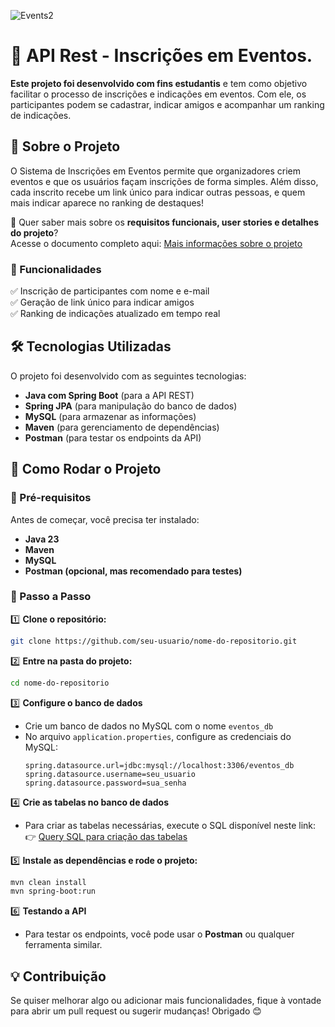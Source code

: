 
![Events2](https://github.com/user-attachments/assets/be5f52d3-da7f-45b9-9868-9b3c76dbb4eb)

# 📌 API Rest - Inscrições em Eventos.  

**Este projeto foi desenvolvido com fins estudantis** e tem como objetivo facilitar o processo de inscrições e indicações em eventos. Com ele, os participantes podem se cadastrar, indicar amigos e acompanhar um ranking de indicações. 

## 🚀 Sobre o Projeto  

O Sistema de Inscrições em Eventos permite que organizadores criem eventos e que os usuários façam inscrições de forma simples. Além disso, cada inscrito recebe um link único para indicar outras pessoas, e quem mais indicar aparece no ranking de destaques!  

🔎 Quer saber mais sobre os **requisitos funcionais, user stories e detalhes do projeto**?  
Acesse o documento completo aqui: [Mais informações sobre o projeto](https://economic-jaborosa-ec9.notion.site/Sistema-de-inscri-es-em-Eventos-1a1268a7953a80b488c0c6e80434cfa9)  

### 🔹 Funcionalidades  

✅ Inscrição de participantes com nome e e-mail  
✅ Geração de link único para indicar amigos  
✅ Ranking de indicações atualizado em tempo real  

## 🛠 Tecnologias Utilizadas  

O projeto foi desenvolvido com as seguintes tecnologias:  

- **Java com Spring Boot** (para a API REST)  
- **Spring JPA** (para manipulação do banco de dados)  
- **MySQL** (para armazenar as informações)  
- **Maven** (para gerenciamento de dependências)  
- **Postman** (para testar os endpoints da API)  

## 🎯 Como Rodar o Projeto  

### 🔹 Pré-requisitos  
Antes de começar, você precisa ter instalado:  
- **Java 23**  
- **Maven**  
- **MySQL**  
- **Postman (opcional, mas recomendado para testes)**  

### 🔹 Passo a Passo  

1️⃣ **Clone o repositório:**  
```bash
git clone https://github.com/seu-usuario/nome-do-repositorio.git
```  

2️⃣ **Entre na pasta do projeto:**  
```bash
cd nome-do-repositorio
```  

3️⃣ **Configure o banco de dados**  
- Crie um banco de dados no MySQL com o nome `eventos_db`  
- No arquivo `application.properties`, configure as credenciais do MySQL:  
  ```
  spring.datasource.url=jdbc:mysql://localhost:3306/eventos_db
  spring.datasource.username=seu_usuario
  spring.datasource.password=sua_senha
  ```  

4️⃣ **Crie as tabelas no banco de dados**  
- Para criar as tabelas necessárias, execute o SQL disponível neste link:  
  👉 [Query SQL para criação das tabelas](https://economic-jaborosa-ec9.notion.site/Query-SQL-API-Events-1a1268a7953a80488c22f2f2f1fca64f)  

5️⃣ **Instale as dependências e rode o projeto:**  
```bash
mvn clean install
mvn spring-boot:run
```  

6️⃣ **Testando a API**  
- Para testar os endpoints, você pode usar o **Postman** ou qualquer ferramenta similar.  

## 💡 Contribuição  

Se quiser melhorar algo ou adicionar mais funcionalidades, fique à vontade para abrir um pull request ou sugerir mudanças! Obrigado 😊  
